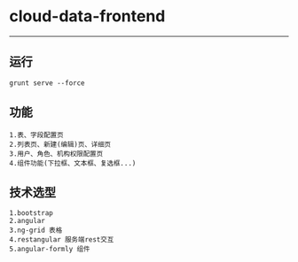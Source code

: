 # cloud-data-frontend

---

## 运行 
	
	grunt serve --force

## 功能
	1.表、字段配置页
	2.列表页、新建(编辑)页、详细页
	3.用户、角色、机构权限配置页
	4.组件功能(下拉框、文本框、复选框...)

## 技术选型
	1.bootstrap
	2.angular
	3.ng-grid 表格
	4.restangular 服务端rest交互
	5.angular-formly 组件
